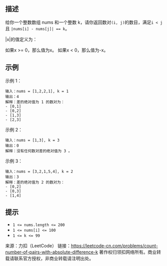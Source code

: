 ## 描述
给你一个整数数组 nums 和一个整数 k，请你返回数对`(i, j)`的数目，满足`i < j` 且 `|nums[i] - nums[j]| == k`。

|x|的值定义为：

如果x >= 0，那么值为x。
如果x < 0，那么值为-x。

## 示例
示例 1：
```
输入：nums = [1,2,2,1], k = 1
输出：4
解释：差的绝对值为 1 的数对为：
- [0,1]
- [0,2]
- [1,3]
- [2,3]
```
示例 2：
```
输入：nums = [1,3], k = 3
输出：0
解释：没有任何数对差的绝对值为 3 。
```
示例 3：
```
输入：nums = [3,2,1,5,4], k = 2
输出：3
解释：差的绝对值为 2 的数对为：
- [0,2]
- [0,3]
- [1,4]
```

## 提示

- `1 <= nums.length <= 200`
- `1 <= nums[i] <= 100`
- `1 <= k <= 99`

来源：力扣（LeetCode）
链接：https://leetcode-cn.com/problems/count-number-of-pairs-with-absolute-difference-k
著作权归领扣网络所有。商业转载请联系官方授权，非商业转载请注明出处。